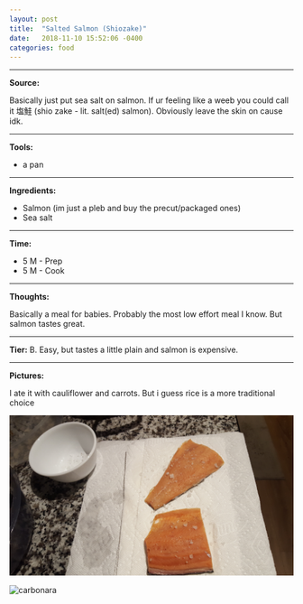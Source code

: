 ```yaml
---
layout: post
title:  "Salted Salmon (Shiozake)"
date:   2018-11-10 15:52:06 -0400
categories: food
---
```

<hr />

<b>Source:</b>


Basically just put sea salt on salmon. If ur feeling like a weeb you could call it 塩鮭 (shio zake - lit. salt(ed) salmon). Obviously leave the skin on cause idk.

<hr />

<b>Tools:</b>

<ul>
    <li>a pan</li>
</ul>

<hr />

<b>Ingredients:</b>

<ul>
    <li>Salmon (im just a pleb and buy the precut/packaged ones)</li>
    <li>Sea salt</li>
</ul>

<hr />

<b>Time:</b> 

<ul>
    <li>5 M - Prep</li>
    <li>5 M - Cook</li>
</ul>

<hr />

<b>Thoughts:</b>


Basically a meal for babies. Probably the most low effort meal I know. But salmon tastes great. 

<hr />

<b>Tier:</b> B. Easy, but tastes a little plain and salmon is expensive.

<hr />

<b>Pictures:</b> 


I ate it with cauliflower and carrots. But i guess rice is a more traditional choice

![carbonara](/assets/images/salmon_unfinished.jpg)

![carbonara](/assets/images/salmon_finished.jpg)
